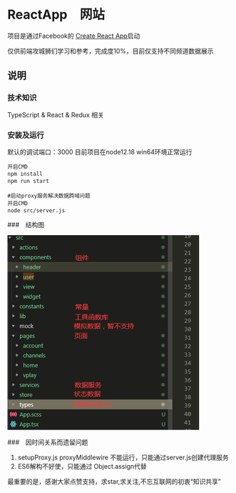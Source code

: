 # ReactApp　网站


项目是通过Facebook的 [Create React App](https://github.com/facebook/create-react-app)启动

仅供前端攻城狮们学习和参考，完成度10%，目前仅支持不同频道数据展示



## 说明

### 技术知识
TypeScript & React & Redux 相关


### 安装及运行


默认的调试端口：3000
目前项目在node12.18 win64环境正常运行

```
开启CMD
npm install
npm run start

#启动proxy服务解决数据跨域问题
开启CMD
node src/server.js

```

###　结构图

![Image text](https://raw.githubusercontent.com/kyomic/mapp/master/doc.png)

###　因时间关系而遗留问题

1. setupProxy.js  proxyMiddlewire 不能运行，只能通过server.js创建代理服务
2. ES6解构不好使，只能通过 Object.assign代替



最重要的是，感谢大家点赞支持，求star,求关注,不忘互联网的初衷“知识共享”